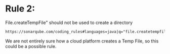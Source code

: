 # Rule 2: 

File.createTempFile" should not be used to create a directory

```
https://sonarqube.com/coding_rules#languages=java|q="file.createtempfile
```

We are not entirely sure how a cloud platform creates a Temp File, so this could be a possible rule.
